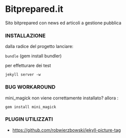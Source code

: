 Bitprepared.it
==============

Sito bitprepared con news ed articoli a gestione pubblica






### INSTALLAZIONE
 
dalla radice del progetto lanciare: 

`bundle` 						(gem install bundler)


per effetturare dei test 

`jekyll server -w`



### BUG WORKAROUND

mini_magick non viene correttamente installato? allora : 

`gem install mini_magick`



### PLUGIN UTILIZZATI

 * https://github.com/robwierzbowski/jekyll-picture-tag